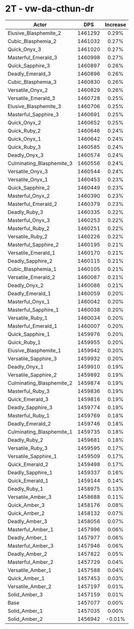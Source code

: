 # 2T - vw-da-cthun-dr
| Actor | DPS | Increase |
|---|:---:|:---:|
|Elusive_Blasphemite_2|1461292|0.29%|
|Cubic_Blasphemia_2|1461032|0.27%|
|Quick_Onyx_3|1461020|0.27%|
|Masterful_Emerald_3|1460998|0.27%|
|Quick_Sapphire_3|1460897|0.26%|
|Deadly_Emerald_3|1460896|0.26%|
|Cubic_Blasphemia_3|1460830|0.26%|
|Versatile_Onyx_2|1460829|0.26%|
|Versatile_Emerald_3|1460728|0.25%|
|Elusive_Blasphemite_3|1460706|0.25%|
|Masterful_Sapphire_3|1460691|0.25%|
|Quick_Onyx_2|1460652|0.25%|
|Quick_Ruby_2|1460646|0.24%|
|Quick_Onyx_1|1460642|0.24%|
|Quick_Ruby_3|1460585|0.24%|
|Deadly_Onyx_3|1460574|0.24%|
|Culminating_Blasphemite_3|1460556|0.24%|
|Versatile_Onyx_3|1460544|0.24%|
|Versatile_Onyx_1|1460453|0.23%|
|Quick_Sapphire_2|1460449|0.23%|
|Masterful_Onyx_2|1460390|0.23%|
|Masterful_Emerald_2|1460379|0.23%|
|Deadly_Ruby_3|1460335|0.22%|
|Masterful_Onyx_3|1460253|0.22%|
|Masterful_Ruby_2|1460251|0.22%|
|Versatile_Ruby_2|1460226|0.22%|
|Masterful_Sapphire_2|1460195|0.21%|
|Versatile_Emerald_1|1460170|0.21%|
|Deadly_Sapphire_2|1460115|0.21%|
|Cubic_Blasphemia_1|1460105|0.21%|
|Versatile_Emerald_2|1460087|0.21%|
|Deadly_Onyx_2|1460086|0.21%|
|Deadly_Emerald_1|1460059|0.20%|
|Masterful_Onyx_1|1460042|0.20%|
|Masterful_Sapphire_1|1460038|0.20%|
|Versatile_Ruby_1|1460034|0.20%|
|Masterful_Emerald_1|1460007|0.20%|
|Quick_Sapphire_1|1459976|0.20%|
|Quick_Ruby_1|1459955|0.20%|
|Elusive_Blasphemite_1|1459942|0.20%|
|Versatile_Sapphire_3|1459932|0.20%|
|Deadly_Onyx_1|1459910|0.19%|
|Versatile_Sapphire_2|1459892|0.19%|
|Culminating_Blasphemite_2|1459874|0.19%|
|Masterful_Ruby_3|1459836|0.19%|
|Quick_Emerald_3|1459816|0.19%|
|Deadly_Sapphire_3|1459774|0.19%|
|Masterful_Ruby_1|1459769|0.18%|
|Deadly_Emerald_2|1459746|0.18%|
|Culminating_Blasphemite_1|1459735|0.18%|
|Deadly_Ruby_2|1459681|0.18%|
|Versatile_Ruby_3|1459595|0.17%|
|Versatile_Sapphire_1|1459509|0.17%|
|Quick_Emerald_2|1459498|0.17%|
|Deadly_Sapphire_1|1459337|0.16%|
|Quick_Emerald_1|1459144|0.14%|
|Deadly_Ruby_1|1458975|0.13%|
|Versatile_Amber_3|1458688|0.11%|
|Quick_Amber_3|1458176|0.08%|
|Quick_Amber_2|1458132|0.07%|
|Deadly_Amber_3|1458056|0.07%|
|Masterful_Amber_1|1457996|0.06%|
|Deadly_Amber_1|1457977|0.06%|
|Masterful_Amber_3|1457946|0.06%|
|Deadly_Amber_2|1457822|0.05%|
|Masterful_Amber_2|1457729|0.04%|
|Versatile_Amber_1|1457588|0.04%|
|Quick_Amber_1|1457453|0.03%|
|Versatile_Amber_2|1457197|0.01%|
|Solid_Amber_3|1457159|0.01%|
|Base|1457077|0.00%|
|Solid_Amber_1|1457035|0.00%|
|Solid_Amber_2|1456942|-0.01%|
